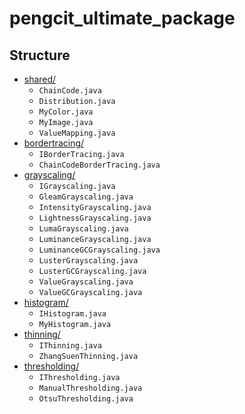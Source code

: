 # pengcit_ultimate_package

## Structure

* [shared/](app/src/main/java/com/hanmajid/pengcitultimatepackage/shared)  
  - `ChainCode.java`
  - `Distribution.java`
  - `MyColor.java`
  - `MyImage.java`
  - `ValueMapping.java`
* [bordertracing/](app/src/main/java/com/hanmajid/pengcitultimatepackage/bordertracing)
  - `IBorderTracing.java`
  - `ChainCodeBorderTracing.java`
* [grayscaling/](app/src/main/java/com/hanmajid/pengcitultimatepackage/grayscaling)  
  - `IGrayscaling.java`  
  - `GleamGrayscaling.java`  
  - `IntensityGrayscaling.java`  
  - `LightnessGrayscaling.java`  
  - `LumaGrayscaling.java`  
  - `LuminanceGrayscaling.java`  
  - `LuminanceGCGrayscaling.java`  
  - `LusterGrayscaling.java`  
  - `LusterGCGrayscaling.java`  
  - `ValueGrayscaling.java`  
  - `ValueGCGrayscaling.java`
* [histogram/](app/src/main/java/com/hanmajid/pengcitultimatepackage/histogram)
  - `IHistogram.java`
  - `MyHistogram.java`
* [thinning/](app/src/main/java/com/hanmajid/pengcitultimatepackage/thinning)  
  - `IThinning.java`  
  - `ZhangSuenThinning.java`  
* [thresholding/](app/src/main/java/com/hanmajid/pengcitultimatepackage/thresholding)  
  - `IThresholding.java`  
  - `ManualThresholding.java`  
  - `OtsuThresholding.java`  
